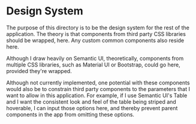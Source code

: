 # Design System

The purpose of this directory is to be the design system for the rest of the application.  The theory is that components from third party CSS libraries should be wrapped, here.  Any custom common components also reside here.

Although I draw heavily on Semantic UI, theoretically, components from multiple CSS libraries, such as Material UI or Bootstrap, could go here, provided they're wrapped.

Although not currently implemented, one potential with these components would also be to constrain third party components to the parameters that I want to allow in this application.  For example, if I use Semantic UI's Table and I want the consistent look and feel of the table being striped and hoverable, I can input those options here, and thereby prevent parent components in the app from omitting these options.

